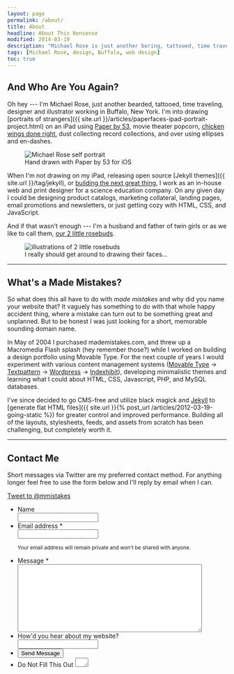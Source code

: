 ```yaml
---
layout: page
permalink: /about/
title: About
headline: About This Nonsense
modified: 2014-03-19
description: "Michael Rose is just another boring, tattooed, time traveling, designer and illustrator from Buffalo, New York."
tags: [Michael Rose, design, Buffalo, web design]
toc: true
---
```


## And Who Are You Again?

Oh hey --- I'm Michael Rose, just another bearded, tattooed, time traveling, designer and illustrator working in Buffalo, New York. I'm into drawing [portraits of strangers]({{ site.url }}/articles/paperfaces-ipad-portrait-project.html) on an iPad using [Paper by 53](http://www.fiftythree.com/paper), movie theater popcorn, [chicken wings done right](http://www.duffswings.com "Duff's Famous Wings"), dust collecting record collections, and over using ellipses and en-dashes.

<figure>
	<img src="{{ site.url }}/images/paperfaces-michael-rose-beard-m.jpg" alt="Michael Rose self portrait">
	<figcaption>Hand drawn with Paper by 53 for iOS</figcaption>
</figure>

When I'm not drawing on my iPad, releasing open source [Jekyll themes]({{ site.url }}/tag/jekyll), or [building the next great thing](http://ekowave.com), I work as an in-house web and print designer for a science education company. On any given day I could be designing product catalogs, marketing collateral, landing pages, email promotions and newsletters, or just getting cozy with HTML, CSS, and JavaScript.

And if that wasn't enough --- I'm a husband and father of twin girls or as we like to call them, [our 2 little rosebuds](http://2littlerosebuds.com "2 Little Rosebuds").

<figure>
	<img src="{{ site.url }}/images/paperfaces-my-girls-900.jpg" alt="illustrations of 2 little rosebuds">
	<figcaption>I really should get around to drawing their faces&hellip;</figcaption>
</figure>

---

## What's a Made Mistakes?

So what does this all have to do with *made mistakes* and why did you name your website that? It vaguely has something to do with that whole happy accident thing, where a mistake can turn out to be something great and unplanned. But to be honest I was just looking for a short, memorable sounding domain name.

In May of 2004 I purchased mademistakes.com, and threw up a Macromedia Flash splash (hey remember those?) while I worked on building a design portfolio using Movable Type. For the next couple of years I would experiment with various content management systems ([Movable Type](http://www.movabletype.org/) &rarr; [Textpattern](http://textpattern.com/) &rarr; [Wordpress](http://wordpress.org/) &rarr; [Indexhibit](http://www.indexhibit.org/)), developing minimalistic themes and learning what I could about HTML, CSS, Javascript, PHP, and MySQL databases.

I've since decided to go CMS-free and utilize black magick and [Jekyll](http://jekyllrb.com/) to [generate flat HTML files]({{ site.url }}{% post_url /articles/2012-03-19-going-static %}) for greater control and improved performance. Building all of the layouts, stylesheets, feeds, and assets from scratch has been challenging, but completely worth it.

---

## Contact Me

Short messages via Twitter are my preferred contact method. For anything longer feel free to use the form below and I'll reply by email when I can.

<a href="https://twitter.com/intent/tweet?screen_name=mmistakes" class="twitter-mention-button" data-size="large" data-related="mmistakes">Tweet to @mmistakes</a>
<script>!function(d,s,id){var js,fjs=d.getElementsByTagName(s)[0],p=/^http:/.test(d.location)?'http':'https';if(!d.getElementById(id)){js=d.createElement(s);js.id=id;js.src=p+'://platform.twitter.com/widgets.js';fjs.parentNode.insertBefore(js,fjs);}}(document, 'script', 'twitter-wjs');</script>

<link rel="stylesheet" href="{{ site.url }}/{% ministamp _assets/css/form.min.css css/form.min.css %}">
<script src="{{ site.url }}/{% ministamp _assets/js/vendor/wufoo.js js/vendor/wufoo.js %}"></script>

<form id="form1" name="form1" class="wufoo  page" accept-charset="UTF-8" autocomplete="off" enctype="multipart/form-data" method="post" novalidate action="https://mademistakes.wufoo.com/forms/zr2w1zk1hbcjv0/#public">
	<ul>
		<li id="foli7" class="notranslate">
			<label class="desc" id="title7" for="Field7"> Name </label>
			<div>
				<input id="Field7" name="Field7" type="text" class="field text large" value="" maxlength="255" tabindex="1" onKeyUp="" />
		    </div>
		</li>
		<li id="foli2" class="notranslate">
			<label class="desc" id="title2" for="Field2"> Email address <span id="req_2" class="req">*</span> </label>
			<div>
				<input id="Field2" name="Field2" type="email" spellcheck="false" class="field text large" value="" maxlength="255" tabindex="2" required />
			</div>
			<p class="instruct" id="instruct2"><small>Your email address will remain private and won't be shared with anyone.</small></p>
		</li>
		<li id="foli1" class="notranslate">
			<label class="desc" id="title1" for="Field1"> Message <span id="req_1" class="req">*</span> </label>
			<div>
				<textarea id="Field1" name="Field1" class="field textarea medium" spellcheck="true" rows="10" cols="50" tabindex="3" onkeyup="" required></textarea>
			</div>
		</li>
		<li id="foli10" class="notranslate">
			<label class="desc" id="title10" for="Field10"> How'd you hear about my website? </label>
			<div>
				<input id="Field10" name="Field10" type="text" class="field text large" value="" maxlength="255" tabindex="4" onKeyUp="" />
			</div>
		</li>
		<li class="buttons">
			<div>
				<input id="saveForm" name="saveForm" class="btn" type="submit" value="Send Message" />
			</div>
		</li>
		<li class="hidden">
			<label for="comment">Do Not Fill This Out</label>
			<textarea name="comment" id="comment" rows="1" cols="1"></textarea>
			<input type="hidden" id="idstamp" name="idstamp" value="DXSyHZyBYpNZI+88LvVOKO8dSfd/5lyIeCQAXFVxeJY=" />
		</li>
	</ul>
</form>
